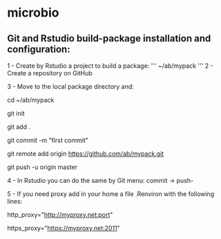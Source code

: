 # microbio

Git and Rstudio build-package installation and configuration:
---

1 - Create by Rstudio a project to build a package:
'''
  ~/ab/mypack
'''
2 - Create a repository on GitHub

3 - Move to the local package directory and:

  cd ~/ab/mypack

  git init
  
  git add .

  git commit -m "first commit"

  git remote add origin https://github.com/ab/mypack.git

  git push -u origin master

4 - In Rstudio you can do the same by Git menu: commit -> push-

5 - If you need proxy add in your home a file .Renviron with the following lines:

  http_proxy="http://myproxy.net:port"

  https_proxy="https://myproxy.net:2011"
